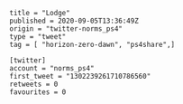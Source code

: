 ```
title = "Lodge"
published = 2020-09-05T13:36:49Z
origin = "twitter-norms_ps4"
type = "tweet"
tag = [ "horizon-zero-dawn", "ps4share",]

[twitter]
account = "norms_ps4"
first_tweet = "1302239261710786560"
retweets = 0
favourites = 0
```

<p class='image'><img src='https://mnf.m17s.net/2020/09/05/EhJ7tE3XsAUWI_Y.jpg' alt=''></p>

